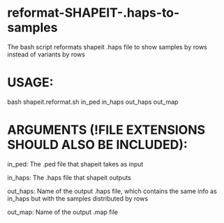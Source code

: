 # reformat-SHAPEIT-.haps-to-samples
The bash script reformats shapeit .haps file to show samples by rows instead of variants by rows

# USAGE:
bash shapeit.reformat.sh in_ped in_haps out_haps out_map

# ARGUMENTS (!FILE EXTENSIONS SHOULD ALSO BE INCLUDED):
in_ped: The .ped file that shapeit takes as input

in_haps: The .haps file that shapeit outputs 

out_haps: Name of the output .haps file, which contains the same info as in_haps but with the samples distributed by rows

out_map: Name of the output .map file
